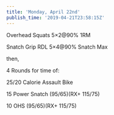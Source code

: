 ```yaml
---
title: 'Monday, April 22nd'
publish_time: '2019-04-21T23:58:15Z'
---
```


Overhead Squats 5×2\@90% 1RM

Snatch Grip RDL 5×4\@90% Snatch Max

then,

4 Rounds for time of:

25/20 Calorie Assault Bike

15 Power Snatch (95/65)(RX+ 115/75)

10 OHS (95/65)(RX+ 115/75)

